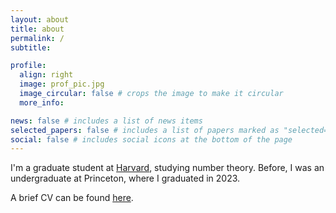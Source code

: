 ```yaml
---
layout: about
title: about
permalink: /
subtitle:

profile:
  align: right
  image: prof_pic.jpg
  image_circular: false # crops the image to make it circular
  more_info:

news: false # includes a list of news items
selected_papers: false # includes a list of papers marked as "selected={true}"
social: false # includes social icons at the bottom of the page
---
```


I'm a graduate student at <a href="www.math.harvard.edu" target="_blank">Harvard</a>, studying number theory. Before, I was an undergraduate at Princeton, where I graduated in 2023.

A brief CV can be found <a href="https://danielhu1729.github.io/CV.pdf" target="_blank">here</a>.

